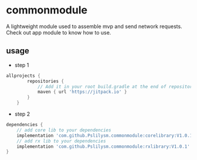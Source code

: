 # commonmodule
A lightweight module used to assemble mvp and send network requests.
Check out app module to know how to use.

## usage

* step 1
```groovy
allprojects {
		repositories {
            // Add it in your root build.gradle at the end of repositories:
			maven { url 'https://jitpack.io' }
		}
	}
```
* step 2
```groovy
dependencies {
    // add core lib to your dependencies
    implementation 'com.github.Pslilysm.commonmodule:corelibrary:V1.0.1'
    // add rx lib to your dependencies
    implementation 'com.github.Pslilysm.commonmodule:rxlibrary:V1.0.1'
}
```

